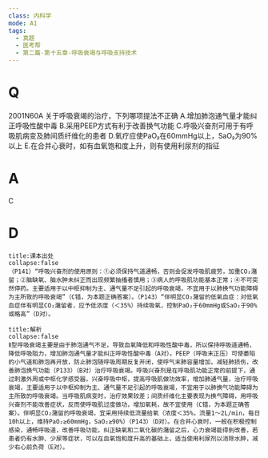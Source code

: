 ```yaml
---
class: 内科学
mode: A1
tags:
  - 真题
  - 医考帮
  - 第二篇-第十五章-呼吸衰竭与呼吸支持技术
---
```


# Q
2001N60A 关于呼吸衰竭的治疗，下列哪项提法不正确
A.增加肺泡通气量才能纠正呼吸性酸中毒
B.采用PEEP方式有利于改善换气功能
C.呼吸兴奋剂可用于有呼吸肌病变及肺间质纤维化的患者
D.氧疗应使PaO₂在60mmHg以上，SaO₂为90%以上
E.在合并心衰时，如有血氧饱和度上升，则有使用利尿剂的指征

# A
C
# D
```ad-note
title:课本出处
collapse:false
（P141）“呼吸兴奋剂的使用原则：①必须保持气道通畅，否则会促发呼吸肌疲劳，加重CO₂潴留；②脑缺氧、脑水肿未纠正而出现频繁抽搐者慎用；③病人的呼吸肌功能基本正常；④不可突然停药。主要适用于以中枢抑制为主、通气量不足引起的呼吸衰竭，不宜用于以肺换气功能障碍为主所致的呼吸衰竭”（C错，为本题正确答案）。（P143）“伴明显CO₂潴留的低氧血症：对低氧血症伴有明显CO₂潴留者，应予低浓度（＜35%）持续吸氧，控制PaO₂于60mmHg或SaO₂于90%或略高”（D对）。
```

```ad-summary
title:解析
collapse:false
Ⅱ型呼吸衰竭主要是由于肺泡通气不足，导致血氧降低和呼吸性酸中毒，所以保持呼吸道通畅，降低呼吸阻力，增加肺泡通气量才能纠正呼吸性酸中毒（A对）。PEEP（呼吸末正压）可使萎陷的小气道和肺泡再开放，防止肺泡随呼吸周期反复开闭，使呼气末肺容量增加，减轻肺损伤，改善肺泡换气功能（P133）（B对）治疗呼吸衰竭。呼吸兴奋剂是在呼吸肌功能正常的前提下，通过刺激外周或中枢化学感受器，兴奋呼吸中枢，提高呼吸肌做功效率，增加肺通气量，治疗呼吸衰竭，主要适用于以中枢抑制为主、通气量不足引起的呼吸衰竭，不宜用于以肺换气功能障碍为主所致的呼吸衰竭。当呼吸肌病变时，治疗效果较差；间质纤维化主要表现为换气障碍，用呼吸兴奋剂不能改善症状，反而使呼吸肌过度做功，增加氧耗，故不宜使用（C错，为本题正确答案）。伴明显CO₂潴留的呼吸衰竭，宜采用持续低流量给氧（浓度＜35%，流量1～2L/min，每日10h以上，维持PaO₂≥60mmHg，SaO₂≥90%）（P143）（D对）。在合并心衰时，一般在积极控制感染，通畅呼吸道，改善呼吸功能，纠正缺氧和二氧化碳的潴留之后，心力衰竭能得到改善，若患者仍有水肿、少尿等症状，可以在血氧饱和度升高的基础上，适当使用利尿剂以消除水肿，减少右心前负荷（E对）。
```

